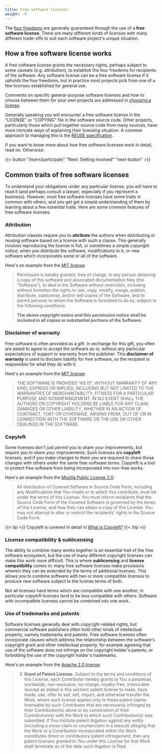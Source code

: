 ```yaml
---
title: Free software licenses
weight: -9
---
```


The [four freedoms](/learn/four-freedoms/) are generally guaranteed through the
use of a **free software license**. There are many different kinds of licenses
with many different trade-offs to suit each software project's unique situation.

## How a free software license works

A free software license grants the necessary rights, perhaps subject to
some caveats (e.g. attribution), to establish the four freedoms for recipients
of the software. Any software license can be a free software license if it
upholds the four freedoms, but in practice most projects pick from one of a few
licenses established for general use.

Comments on specific general-purpose software licenses and how to choose between
them for your own projects are addressed in
[choosing a license](/learn/participate/choose-a-license/).

Generally speaking you will encounter a free software license in the "LICENSE"
or "COPYING" file in the software source code. Other projects, particularly
those which pull together source code from many sources, have more intricate
ways of explaining their licensing situation. A common approach to managing this
is the [REUSE specification][0].

[0]: https://reuse.software/

If you want to know more about how free software licenses work in detail, read
on. Otherwise:

{{< button "/learn/participate" "Next: Getting involved" "next-button" >}}

## Common traits of free software licenses

To understand your obligations under any particular license, you will have to
read it (and perhaps consult a lawyer, especially if you represent a business).
However, most free software licenses have some traits in common with others, and
you get get a simple understanding of them by learning about a few essential
traits. Here are some common features of free software licenses:

### Attribution

Attribution clauses require you to **attribute** the authors when distributing
or reusing software based on a license with such a clause. This generally
involves reproducing the license in full, or sometimes a simple copyright
notice, when you distribute the software, modifications to it, or new software
which incorporates some or all of the software.

Here's an example from the [MIT license]:

> Permission is hereby granted, free of charge, to any person obtaining a copy of
> this software and associated documentation files (the “Software”), to deal in
> the Software without restriction, including without limitation the rights to
> use, copy, modify, merge, publish, distribute, sublicense, and/or sell copies of
> the Software, and to permit persons to whom the Software is furnished to do so,
> subject to the following conditions:
> 
> <strong style="color: var(--theme)">The above copyright notice and this permission
> notice shall be included in all copies or substantial portions of the
> Software.</strong>

[MIT license]: https://mit-license.org

### Disclaimer of warranty

Free software is often provided as a gift. In exchange for this gift, you often
are asked to agree to accept the software as-is, without any particular
expectations of support or warranty from the publisher. This **disclaimer of
warranty** is used to disclaim liability for free software, so the recipient is
responsible for what they do with it.

Here's an example from the [MIT license]:

> THE SOFTWARE IS PROVIDED “AS IS”, WITHOUT WARRANTY OF ANY KIND, EXPRESS OR
> IMPLIED, INCLUDING BUT NOT LIMITED TO THE WARRANTIES OF MERCHANTABILITY,
> FITNESS FOR A PARTICULAR PURPOSE AND NONINFRINGEMENT. IN NO EVENT SHALL THE
> AUTHORS OR COPYRIGHT HOLDERS BE LIABLE FOR ANY CLAIM, DAMAGES OR OTHER
> LIABILITY, WHETHER IN AN ACTION OF CONTRACT, TORT OR OTHERWISE, ARISING FROM,
> OUT OF OR IN CONNECTION WITH THE SOFTWARE OR THE USE OR OTHER DEALINGS IN THE
> SOFTWARE.

### Copyleft

Some licenses don't just *permit* you to share your improvements, but *require*
you to share your improvements. Such licenses are **copyleft** licenses, and if
you make changes to them you are required to share those changes with others
under the same free-software terms. Copyleft is a tool to protect free software
from being incorporated into non-free works.

Here's an example from the [Mozilla Public License 2.0]:

> All distribution of Covered Software in Source Code Form, including any
> Modifications that You create or to which You contribute, must be under the
> terms of this License. You must inform recipients that the Source Code Form of
> the Covered Software is governed by the terms of this License, and how they
> can obtain a copy of this License. You may not attempt to alter or restrict
> the recipients’ rights in the Source Code Form.

[Mozilla Public License 2.0]: https://www.mozilla.org/en-US/MPL/2.0/

{{< tip >}}
Copyleft is covered in detail in [What is Copyleft?](/learn/copyleft)
{{< /tip >}}

### License compatibility & sublicensing

The ability to combine many works together is an essential trait of the free
software ecosystem, but the use of many different copyright licenses can make
this work more difficult. This is where **sublicensing** and **license
compatibility** comes in: many free software licenses make provisions wherein
they can be extended by the terms of additional licenses. This allows you to
combine software with two or more compatible licenses to produce new software
subject to the license terms of both.

Not all licenses have terms which are compatible with one another; in particular
copyleft licenses tend to be less compatible with others. Software with
incompatible licenses cannot be combined into one work.

### Use of trademarks and patents

Software licenses generally deal with copyright-related rights, but commercial
software publishers often hold other kinds of intellectual property, namely
trademarks and patents. Free software licenses often incorporate clauses which
address the relationship between the software's copyright grant and other
intellectual property, for example agreeing that use of the software does not
infringe on the copyright holder's patents, or forbidding the use of the
copyright holder's trademarks.

Here's an example from the [Apache 2.0 license]:

> 3. **Grant of Patent License.** Subject to the terms and conditions of this
>    License, each Contributor hereby grants to You a perpetual, worldwide,
>    non-exclusive, no-charge, royalty-free, irrevocable (except as stated in
>    this section) patent license to make, have made, use, offer to sell, sell,
>    import, and otherwise transfer the Work, where such license applies only to
>    those patent claims licensable by such Contributor that are necessarily
>    infringed by their Contribution(s) alone or by combination of their
>    Contribution(s) with the Work to which such Contribution(s) was submitted.
>    If You institute patent litigation against any entity (including a
>    cross-claim or counterclaim in a lawsuit) alleging that the Work or a
>    Contribution incorporated within the Work constitutes direct or
>    contributory patent infringement, then any patent licenses granted to You
>    under this License for that Work shall terminate as of the date such
>    litigation is filed.

[Apache 2.0 license]: https://www.apache.org/licenses/LICENSE-2.0.html

